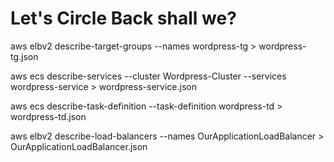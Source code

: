 # Let's Circle Back shall we?

aws elbv2 describe-target-groups  --names wordpress-tg > wordpress-tg.json



aws ecs describe-services --cluster Wordpress-Cluster --services wordpress-service > wordpress-service.json

aws ecs describe-task-definition --task-definition wordpress-td > wordpress-td.json


aws elbv2 describe-load-balancers --names OurApplicationLoadBalancer > OurApplicationLoadBalancer.json

